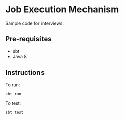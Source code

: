 Job Execution Mechanism
=======================

Sample code for interviews.


Pre-requisites
--------------

* sbt
* Java 8


Instructions
------------

To run:

```
sbt run
```

To test:

```
sbt test
```
